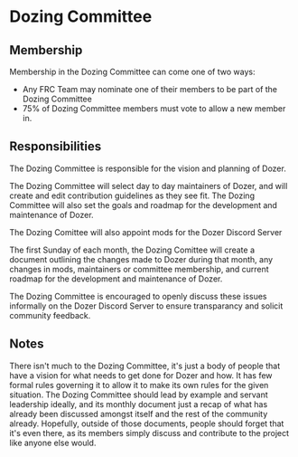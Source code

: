 # Dozing Committee

## Membership
Membership in the Dozing Committee can come one of two ways: 
 - Any FRC Team may nominate one of their members to be part of the Dozing Committee
 - 75% of Dozing Committee members must vote to allow a new member in.

## Responsibilities
The Dozing Committee is responsible for the vision and planning of Dozer. 

The Dozing Committee will select day to day maintainers of Dozer, and will create and edit contribution guidelines as they see fit. The Dozing Committee will also set the goals and roadmap for the development and maintenance of Dozer.

The Dozing Comittee will also appoint mods for the Dozer Discord Server

The first Sunday of each month, the Dozing Comittee will create a document outlining the changes made to Dozer during that month, any changes in mods, maintainers or committee membership, and current roadmap for the development and maintenance of Dozer.

The Dozing Committee is encouraged to openly discuss these issues informally on the Dozer Discord Server to ensure transparancy and solicit community feedback.
## Notes
There isn't much to the Dozing Committee, it's just a body of people that have a vision for what needs to get done for Dozer and how.
It has few formal rules governing it to allow it to make its own rules for the given situation.
The Dozing Committee should lead by example and servant leadership ideally,
and its monthly document just a recap of what has already been discussed amongst itself and the rest of the community already. 
Hopefully, outside of those documents, people should forget that it's even there,
as its members simply discuss and contribute to the project like anyone else would.
